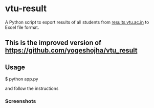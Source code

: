 # vtu-result

A  Python script to export results of all students from [results.vtu.ac.in](http://results.vtu.ac.in) to Excel file format.

This is the improved version of https://github.com/yogeshojha/vtu_result
-------

## Usage
$ python app.py

and follow the instructions

### Screenshots
